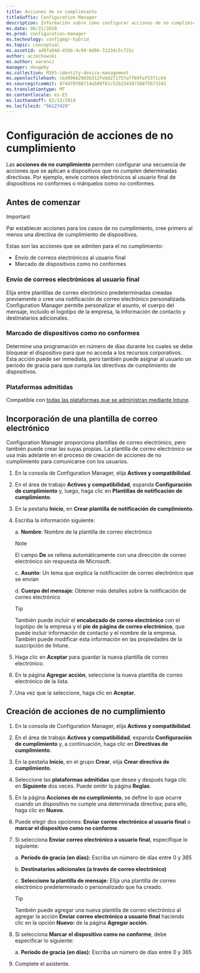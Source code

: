 ```yaml
---
title: Acciones de no cumplimiento
titleSuffix: Configuration Manager
description: Información sobre cómo configurar acciones de no cumplimiento con Configuration Manager
ms.date: 08/21/2018
ms.prod: configuration-manager
ms.technology: configmgr-hybrid
ms.topic: conceptual
ms.assetid: ad8fa94d-45bb-4c94-8d86-31234c5cf21c
author: aczechowski
ms.author: aaroncz
manager: dougeby
ms.collection: M365-identity-device-management
ms.openlocfilehash: cbd996629d3b312febd271757aff69faf5371c64
ms.sourcegitcommit: 874d78f08714a509f61c52b154387268f5b73242
ms.translationtype: MT
ms.contentlocale: es-ES
ms.lasthandoff: 02/12/2019
ms.locfileid: "56127429"
---
```

# <a name="set-up-actions-for-non-compliance"></a>Configuración de acciones de no cumplimiento

Las **acciones de no cumplimiento** permiten configurar una secuencia de acciones que se aplican a dispositivos que no cumplen determinadas directivas. Por ejemplo, envíe correos electrónicos al usuario final de dispositivos no conformes o márquelos como no conformes.



## <a name="before-you-begin"></a>Antes de comenzar

> [!IMPORTANT]  
> Par establecer acciones para los casos de no cumplimiento, cree primero al menos una directiva de cumplimiento de dispositivos.  

Estas son las acciones que se admiten para el no cumplimiento:

- Envío de correos electrónicos al usuario final
- Marcado de dispositivos como no conformes

### <a name="send-e-mail-to-end-user"></a>Envío de correos electrónicos al usuario final

Elija entre plantillas de correo electrónico predeterminadas creadas previamente o cree una notificación de correo electrónico personalizada. Configuration Manager permite personalizar el asunto, el cuerpo del mensaje, incluido el logotipo de la empresa, la información de contacto y destinatarios adicionales.

### <a name="mark-devices-non-compliant"></a>Marcado de dispositivos como no conformes

Determine una programación en número de días durante los cuales se debe bloquear el dispositivo para que no acceda a los recursos corporativos. Esta acción puede ser inmediata, pero también puede asignar al usuario un período de gracia para que cumpla las directivas de cumplimiento de dispositivos.

### <a name="supported-platforms"></a>Plataformas admitidas

Compatible con [todas las plataformas que se administran mediante Intune](https://docs.microsoft.com/intune/supported-devices-browsers).



## <a name="to-add-an-email-template"></a>Incorporación de una plantilla de correo electrónico

Configuration Manager proporciona plantillas de correo electrónico, pero también puede crear las suyas propias. La plantilla de correo electrónico se usa más adelante en el proceso de creación de acciones de no cumplimiento para comunicarse con los usuarios.

1. En la consola de Configuration Manager, elija **Activos y compatibilidad**.  

2. En el área de trabajo **Activos y compatibilidad**, expanda **Configuración de cumplimiento** y, luego, haga clic en **Plantillas de notificación de cumplimiento**.  

3. En la pestaña **Inicio**, en **Crear plantilla de notificación de cumplimiento**.  

4. Escriba la información siguiente:  

    a. **Nombre**: Nombre de la plantilla de correo electrónico  

    > [!Note]  
    > El campo **De** se rellena automáticamente con una dirección de correo electrónico sin respuesta de Microsoft.<!--SCCMDocs issue 652-->  

    c. **Asunto**: Un tema que explica la notificación de correo electrónico que se envían  

    d. **Cuerpo del mensaje**: Obtener más detalles sobre la notificación de correo electrónico  

    > [!TIP]  
    > También puede incluir el **encabezado de correo electrónico** con el logotipo de la empresa y el **pie de página de correo electrónico**, que puede incluir información de contacto y el nombre de la empresa. También puede modificar esta información en las propiedades de la suscripción de Intune.  

5. Haga clic en **Aceptar** para guardar la nueva plantilla de correo electrónico.  

6. En la página **Agregar acción**, seleccione la nueva plantilla de correo electrónico de la lista.  

7. Una vez que la seleccione, haga clic en **Aceptar**.  



## <a name="to-create-actions-for-non-compliance"></a>Creación de acciones de no cumplimiento

1. En la consola de Configuration Manager, elija **Activos y compatibilidad**.  

2. En el área de trabajo **Activos y compatibilidad**, expanda **Configuración de cumplimiento** y, a continuación, haga clic en **Directivas de cumplimiento**.  

3. En la pestaña **Inicio**, en el grupo **Crear**, elija **Crear directiva de cumplimiento**.  

4. Seleccione las **plataformas admitidas** que desee y después haga clic en **Siguiente** dos veces. Puede omitir la página **Reglas**.  

5. En la página **Acciones de no cumplimiento**, se define lo que ocurre cuando un dispositivo no cumple una determinada directiva; para ello, haga clic en **Nuevo**.  

6. Puede elegir dos opciones: **Enviar correo electrónico al usuario final** o **marcar el dispositivo como no conforme**.  

7. Si selecciona **Enviar correo electrónico a usuario final**, especifique lo siguiente:  

    a. **Período de gracia (en días):** Escriba un número de días entre 0 y 365  

    b. **Destinatarios adicionales (a través de correo electrónico)**  

    c. **Seleccione la plantilla de mensaje:** Elija una plantilla de correo electrónico predeterminado o personalizado que ha creado.  
    
    > [!TIP]   
    > También puede agregar una nueva plantilla de correo electrónico al agregar la acción **Enviar correo electrónico a usuario final** haciendo clic en la opción **Nuevo:** de la página **Agregar acción**.  

8. Si selecciona **Marcar el dispositivo como no conforme**, debe especificar lo siguiente:  

    a. **Período de gracia (en días):** Escriba un número de días entre 0 y 365  

9. Complete el asistente.  

